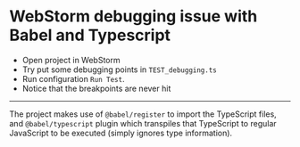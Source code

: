 # WebStorm debugging issue with Babel and Typescript

* Open project in WebStorm
* Try put some debugging points in `TEST_debugging.ts`
* Run configuration `Run Test`.
* Notice that the breakpoints are never hit

---

The project makes use of `@babel/register` to import the TypeScript files, and `@babel/typescript` plugin which transpiles that TypeScript to regular JavaScript to be executed (simply ignores type information).
